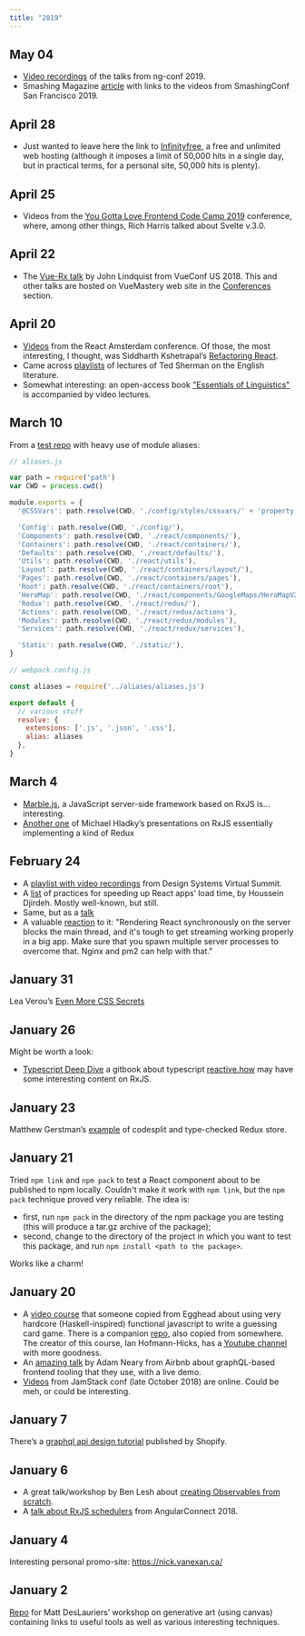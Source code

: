 ```yaml
---
title: "2019"
---
```

## May 04
- [Video recordings](https://www.youtube.com/playlist?list=PLOETEcp3DkCpimylVKTDe968yNmNIajlR) of the talks from ng-conf 2019.
- Smashing Magazine [article](https://www.smashingmagazine.com/2019/04/smashingconf-san-francisco-2019/) with links to the videos from SmashingConf San Francisco 2019.

## April 28
- Just wanted to leave here the link to [Infinityfree](https://infinityfree.net/), a free and unlimited web hosting (although it imposes a limit of 50,000 hits in a single day, but in practical terms, for a personal site, 50,000 hits is plenty).

## April 25
- Videos from the [You Gotta Love Frontend Code Camp 2019](https://www.youtube.com/playlist?list=PLII-CO3Ff0qbr3KApN3656borU1wuEFH_) conference, where, among other things, Rich Harris talked about Svelte v.3.0.

## April 22
- The [Vue-Rx talk](https://www.vuemastery.com/conferences/vueconf-us-2018/vue-rx-john-lindquist) by John Lindquist from VueConf US 2018. This and other talks are hosted on VueMastery web site in the [Conferences](https://www.vuemastery.com/conferences) section.

## April 20
- [Videos](https://www.youtube.com/watch?v=4KfAS3zrvX8&t=3268s) from the React Amsterdam conference. Of those, the most interesting, I thought, was Siddharth Kshetrapal’s [Refactoring React](https://www.youtube.com/watch?v=4KfAS3zrvX8&t=3268s).
- Came across [playlists](https://www.youtube.com/channel/UCB_pokQ27mY3DGlGrSdNKKw/playlists) of lectures of Ted Sherman on the English literature.
- Somewhat interesting: an open-access book ["Essentials of Linguistics"](https://ecampusontario.pressbooks.pub/essentialsoflinguistics/) is accompanied by video lectures.

## March 10
From a [test repo](https://github.com/intelcoder/imported-test) with heavy use of module aliases:

```javascript
// aliases.js

var path = require('path')
var CWD = process.cwd()

module.exports = {
  '@CSSVars': path.resolve(CWD, './config/styles/cssvars/' + 'property'),

  'Config': path.resolve(CWD, './config/'),
  'Components': path.resolve(CWD, './react/components/'),
  'Containers': path.resolve(CWD, './react/containers/'),
  'Defaults': path.resolve(CWD, './react/defaults/'),
  'Utils': path.resolve(CWD, './react/utils'),
  'Layout': path.resolve(CWD, './react/containers/layout/'),
  'Pages': path.resolve(CWD, './react/containers/pages'),
  'Root': path.resolve(CWD, './react/containers/root'),
  'HeroMap': path.resolve(CWD, './react/components/GoogleMaps/HeroMapV2/'),
  'Redux': path.resolve(CWD, './react/redux/'),
  'Actions': path.resolve(CWD, './react/redux/actions'),
  'Modules': path.resolve(CWD, './react/redux/modules'),
  'Services': path.resolve(CWD, './react/redux/services'),

  'Static': path.resolve(CWD, './static/'),
}
```

```javascript
// webpack.config.js

const aliases = require('../aliases/aliases.js')

export default {
  // various stuff
  resolve: {
    extensions: ['.js', '.json', '.css'],
    alias: aliases
  },
}
```

## March 4
- [Marble.js](https://docs.marblejs.com/), a JavaScript server-side framework based on RxJS is... interesting.
- [Another one](https://youtu.be/ZaUxIX_Q0R4) of Michael Hladky’s presentations on RxJS essentially implementing a kind of Redux

## February 24
- A [playlist with video recordings](https://www.youtube.com/playlist?list=PLTQ1nMZTXSUUpcRf1y4o2f6FJjx20EQM0) from Design Systems Virtual Summit.
- A [list](https://houssein.me/progressive-react) of practices for speeding up React apps’ load time, by Houssein Djirdeh. Mostly well-known, but still.
- Same, but as a [talk](https://youtu.be/zSECXuCB8wg)
- A valuable [reaction](https://www.reddit.com/r/reactjs/comments/at7uh4/a_brain_dump_of_all_the_things_you_can_do_to_make/) to it: "Rendering React synchronously on the server blocks the main thread, and it's tough to get streaming working properly in a big app. Make sure that you spawn multiple server processes to overcome that. Nginx and pm2 can help with that."

## January 31
Lea Verou’s [Even More CSS Secrets](https://youtu.be/vs34f9FiHps)

## January 26
Might be worth a look:
- [Typescript Deep Dive](https://basarat.gitbooks.io/typescript/) a gitbook about typescript
[reactive.how](https://reactive.how) may have some interesting content on RxJS.

## January 23
Matthew Gerstman’s [example](https://github.com/matthew-gerstman/redux-codesplit-typecheck-example) of codesplit and type-checked Redux store.

## January 21
Tried `npm link` and `npm pack` to test a React component about to be published to npm locally. Couldn't make it work with `npm link`, but the `npm pack` technique proved very reliable. The idea is:

- first, run `npm pack` in the directory of the npm package you are testing (this will produce a tar.gz archive of the package);
- second, change to the directory of the project in which you want to test this package, and run `npm install <path to the package>`.

Works like a charm!

## January 20
- A [video course](https://youtu.be/ifGeR-4mzSM) that someone copied from Egghead about using very hardcore (Haskell-inspired) functional javascript to write a guessing card game. There is a companion [repo](https://github.com/Hawk94/anger-the-bunny), also copied from somewhere. The creator of this course, Ian Hofmann-Hicks, has a [Youtube channel](https://www.youtube.com/playlist?list=PLjvgv-FpMo7XvlfO8YKiz4_onf8WonhiA) with more goodness.
- An [amazing talk](https://youtu.be/JsvElHDuqoA) by Adam Neary from Airbnb about graphQL-based frontend tooling that they use, with a live demo.
- [Videos](https://www.youtube.com/channel/UC8bRyfU7ycLXnEBfvdorpUg/videos) from JamStack conf (late October 2018) are online. Could be meh, or could be interesting.

## January 7
There’s a [graphql api design tutorial](https://github.com/Shopify/graphql-design-tutorial/blob/master/TUTORIAL.md) published by Shopify.

## January 6
- A great talk/workshop by Ben Lesh about [creating Observables from scratch](https://youtu.be/m40cF91F8_A).
- A [talk about RxJS schedulers](https://www.youtube.com/watch?v=S1eDh7MonbI) from AngularConnect 2018.

## January 4
Interesting personal promo-site: https://nick.vanexan.ca/

## January 2
[Repo](https://github.com/mattdesl/workshop-generative-art) for Matt DesLauriers’ workshop
on generative art (using canvas) containing links to useful tools as well as various
interesting techniques.
